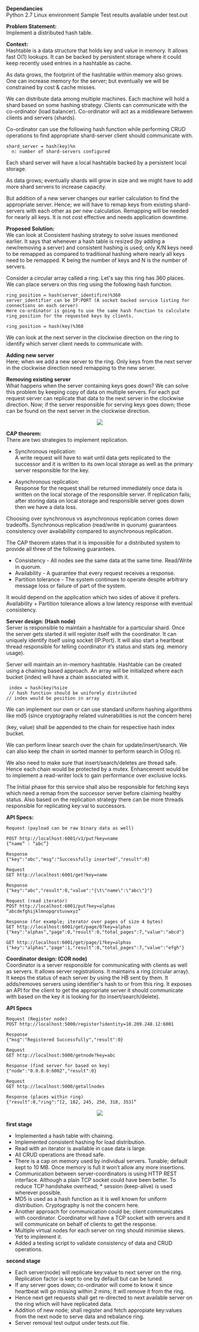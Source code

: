 **Dependancies** <br />
Python 2.7 Linux environment
Sample Test results available under test.out

**Problem Statement:** <br />
Implement a distributed hash table. 

**Context:**  <br />
Hashtable is a data structure that holds key and value in memory. It allows fast O(1) lookups. It can be backed by persistent storage where it could keep recently used entries in a hashtable as cache. 

As data grows, the footprint of the hashtable within memory also grows. One can increase memory for the server; but eventually we will be constrained by cost & cache misses. 

We can distribute data among multiple machines. Each machine will hold a shard based on some hashing strategy. Clients can communicate with the co-ordinator (load balancer). Co-ordinator will act as a middleware between clients and servers (shards). 

Co-ordinator can use the following hash function while performing CRUD operations to find appropriate shard-server client should communicate with.  
```
shard_server = hash(key)%n
  n: number of shard-servers configured
```
Each shard server will have a local hashtable backed by a persistent local storage. 

As data grows; eventually shards will grow in size and we might have to add more shard servers to increase capacity.

But addition of a new server changes our earlier calculation to find the appropriate server. Hence; we will have to remap keys from existing shard-servers with each other as per new calculation. Remapping will be needed for nearly all keys. It is not cost effective and needs application downtime. 

**Proposed Solution:**  <br />
We can look at Consistent hashing strategy to solve issues mentioned earlier.
It says that whenever a hash table is resized (by adding a new/removing a server) and consistent hashing is used; only K/N keys need to be remapped as compared to traditional hashing where nearly all keys need to be remapped. K being the number of keys and N is the number of servers.  

Consider a circular array called a ring. Let's say this ring has 360 places. 
We can place servers on this ring using the following hash function.
```
ring_position = hash(server_identifire)%360
server_identifier can be IP:PORT (A socket backed service listing for connections on each server) 
Here co-ordinator is going to use the same hash function to calculate ring_position for the requested keys by clients. 
```
```
ring_position = hash(key)%360
```
We can look at the next server in the clockwise direction on the ring to identify which server client needs to communicate with. 

**Adding new server**  <br />
Here; when we add a new server to the ring. Only keys from the next server in the clockwise direction need remapping to the new server. 

**Removing existing server**  <br />
What happens when the server containing keys goes down? We can solve this problem by keeping copy of data on multiple servers. For each put request server can replicate that data to the next server in the clockwise direction. Now; if the server responsible for serving keys goes down; those can be found on the next server in the clockwise direction. 

<div style="text-align:center"><img src="./images/DHT_RING.png" /></div>

**CAP theorem:**  <br />
There are two strategies to implement replication. 

* Synchronous replication: <br /> 
A write request will have to wait until data gets replicated to the successor and it is written to its own local storage as well as the primary server responsible for the key. 

* Asynchronous replication: <br /> 
Response for the request shall be returned immediately once data is written on the local storage of the responsible server. If replication fails; after storing data on local storage and responsible server goes down then we have a data loss. 

Choosing over synchronous vs asynchronous replication comes down tradeoffs. Synchronous replication (read/write in quorum) guarantees consistency over availability compared to asynchronous replication. 

The CAP theorem states that it is impossible for a distributed system to provide all three of the following guarantees. 

* Consistency - All nodes see the same data at the same time. Read/Write in quorum.   <br />
* Availability - A guarantee that every request receives a response.  <br />
* Partition tolerance - The system continues to operate despite arbitrary message loss or failure of part of the system.   <br />

It would depend on the application which two sides of above it prefers. Availability + Partition tolerance allows a low latency response with eventual consistency. 


**Server design: (Hash node)**  <br />
Server is responsible to maintain a hashtable for a particular shard. Once the server gets started it will register itself with the coordinator. It can uniquely identify itself using socket (IP:Port). It will also start a heartbeat thread responsible for telling coordinator it’s status and stats (eg. memory usage). 

Server will maintain an in-memory hashtable. 
Hashtable can be created using a chaining based approach. An array will be initialized where each bucket (index) will have a chain associated with it. 
```
 index = hash(key)%size
 // hash function should be uniformly distributed 
// index would be position in array
```
We can implement our own or can use standard uniform hashing algorithms like md5 (since cryptography related vulnerabilities is not the concern here) 

(key, value) shall be appended to the chain for respective hash index bucket. 

We can perform linear search over the chain for update/insert/search. We can also keep the chain in sorted manner to perform search in O(log n).

We also need to make sure that insert/search/deletes are thread safe. Hence each chain would be protected by a mutex. Enhancement would be to implement a read-writer lock to gain performance over exclusive locks.

The Initial phase for this service shall also be responsible for fetching keys which need a remap from the successor server before claiming healthy status. Also based on the replication strategy there can be more threads responsible for replicating key:val to successors. 

**API Specs:** <br />
```
Request (payload can be raw binary data as well)

POST http://localhost:6001/v1/put?key=name
{“name” : “abc”}

Response
{"key":"abc","msg":"Successfully inserted","result":0}
```
```
Request
GET http://localhost:6001/get?key=name

Response
{"key":"abc","result":0,"value":"{\t\"name\":\"abc\"}"}
```
```
Request (read iterator)
POST http://localhost:6001/put?key=alphas
“abcdefghijklmnopqrstuvwxyz” 

Response (for example; iterator over pages of size 4 bytes)
GET http://localhost:6001/get/page/0?key=alphas
{"key":"alphas","page":0,"result":0,"total_pages":7,"value":"abcd"}

GET http://localhost:6001/get/page/1?key=alphas
{"key":"alphas","page":1,"result":0,"total_pages":7,"value":"efgh"}
```
**Coordinator design: (COR node)** <br />
Coordinator is a server responsible for communicating with clients as well as servers. It allows server registrations. It maintains a ring (circular array). It keeps the status of each server by using the HB sent by them. It adds/removes servers using identifier's hash to or from this ring. 
It exposes an API for the client to get the appropriate server it should communicate with based on the key it is looking for (to insert/search/delete). 

**API Specs**
```
Request (Register node)
POST http://localhost:5000/register?identity=10.209.248.12:6001

Response
{"msg":"Registered Successfully","result":0}
```
```
Request
GET http://localhost:5000/getnode?key=abc

Response (find server for based on key)
{"node":"0.0.0.0:6002","result":0}
```
```
Request
GET http://localhost:5000/getallnodes

Response (places within ring)
{"result":0,"ring":"[2, 182, 245, 250, 318, 353]”
```
<div style="text-align:center"><img src="./images/DHT_FLOW.png" /></div>

**first stage**
* Implemented a hash table with chaining.
* Implemented consistent hashing for load distribution. 
* Read with an iterator is available in case data is large. 
* All CRUD operations are thread safe. 
* There is a cap on memory used by individual servers. Tunable; default kept to 10 MB. Once memory is full it won’t allow any more insertions. 
* Communication between server-coordinators is using HTTP REST interface. Although a plain TCP socket could have been better. To reduce TCP handshake overhead; * session (keep-alive) is used wherever possible. 
* MD5 is used as a hash function as it is well known for uniform distribution. Cryptography is not the concern here. 
* Another approach for communication could be; client communicates with coordinator. Coordinator will have a TCP socket with servers and it will communicate on behalf of clients to get the response. 
* Multiple virtual nodes for each server on ring should minimise skews. Yet to implement it. 
* Added a testing script to validate consistency of data and CRUD operations. 

**second stage**
* Each server(node) will replicate key:value to next server on the ring. Replication factor is kept to one by default but can be tuned. 
* If any server goes down; co-ordinator will come to know it since heartbeat will go missing within 2 mins; It will remove it from the ring. 
* Hence next get requests shall get re-directed to next available server on the ring which will have replicated data. 
* Addition of new node; shall register and fetch appropiate key:values from the next node to serve data and rebalance ring. 
* Server removal test output under tests.out file.
